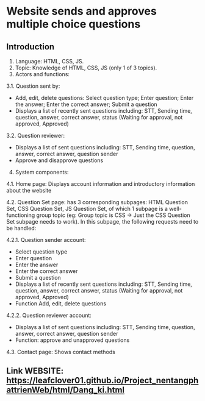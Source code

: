# Website sends and approves multiple choice questions

## Introduction
1. Language: HTML, CSS, JS.
2. Topic: Knowledge of HTML, CSS, JS (only 1 of 3 topics).
3. Actors and functions:
   
3.1. Question sent by:

+ Add, edit, delete questions: Select question type; Enter question; Enter the answer; Enter the correct answer; Submit a question
+ Displays a list of recently sent questions including: STT, Sending time, question, answer, correct answer, status (Waiting for approval, not approved, Approved)
  
3.2. Question reviewer:
+ Displays a list of sent questions including: STT, Sending time, question, answer, correct answer, question sender
+ Approve and disapprove questions
4. System components:
  
4.1. Home page: Displays account information and introductory information about the website

4.2. Question Set page: has 3 corresponding subpages: HTML Question Set, CSS Question Set, JS Question Set, of which 1 subpage is a well-functioning group topic (eg: Group topic is CSS → Just the CSS Question Set subpage needs to work). In this subpage, the following requests need to be handled:

4.2.1. Question sender account:
+ Select question type
+ Enter question
+ Enter the answer
+ Enter the correct answer
+ Submit a question
+ Displays a list of recently sent questions including: STT, Sending time, question, answer, correct answer, status (Waiting for approval, not approved, Approved)
+ Function Add, edit, delete questions
  
4.2.2. Question reviewer account:
+ Displays a list of sent questions including: STT, Sending time, question, answer, correct answer, question sender
+ Function: approve and unapproved questions
  
4.3. Contact page: Shows contact methods
## Link WEBSITE: https://leafclover01.github.io/Project_nentangphattrienWeb/html/Dang_ki.html
